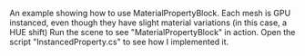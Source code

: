 An example showing how to use MaterialPropertyBlock.
Each mesh is GPU instanced, even though they have slight material variations (in this case, a HUE shift)
Run the scene to see "MaterialPropertyBlock" in action.
Open the script "InstancedProperty.cs" to see how I implemented it.